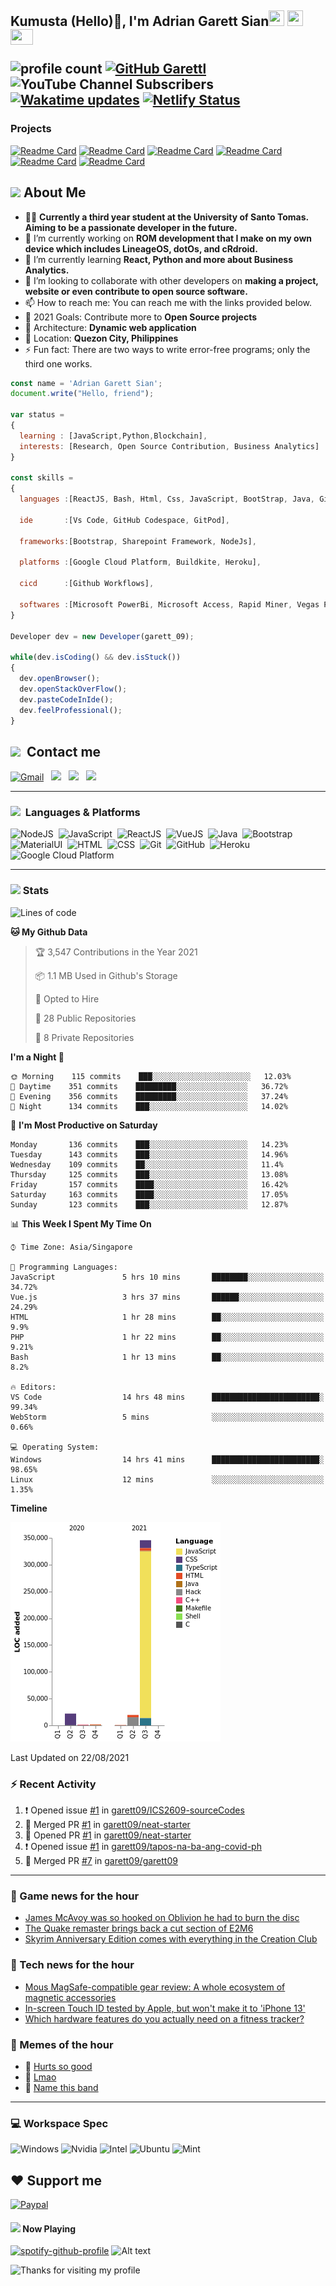 <h2> Kumusta (Hello)🙏, I'm Adrian Garett Sian<img src="https://cultofthepartyparrot.com/parrots/hd/githubparrot.gif" width="25" height="25"/>
    <img src="https://cultofthepartyparrot.com/flags/hd/iranparrot.gif" width="25" height="25"/>
    <img src="https://cultofthepartyparrot.com/parrots/asyncparrot.gif" width="36" height="25"/>
 

![profile count](https://komarev.com/ghpvc/?username=garett09&color=red) 
[![GitHub Garettl](https://img.shields.io/github/followers/garett09?label=follow&style=social)](https://github.com/garett09) 
![YouTube Channel Subscribers](https://img.shields.io/youtube/channel/subscribers/UChAoCAh1jVTaMz0Sc61X5Xw?style=social) 
[![Wakatime updates](https://github.com/garett09/garett09/actions/workflows/update-commits.yml/badge.svg?branch=main)](https://github.com/garett09/garett09/actions/workflows/update-commits.yml) 
[![Netlify Status](https://api.netlify.com/api/v1/badges/62999bf4-98d2-4882-a325-da266023bf2b/deploy-status)](https://app.netlify.com/sites/cocky-mccarthy-7a67fb/deploys)
&nbsp;
    
### Projects
[![Readme Card](https://github-readme-stats.vercel.app/api/pin/?username=garett09&repo=tapos-na-ba-ang-covid-ph&show_owner=true)](https://github.com/garett09/tapos-na-ba-ang-covid-ph)
[![Readme Card](https://github-readme-stats.vercel.app/api/pin/?username=garett09&repo=project-COVID&show_owner=true)](https://github.com/garett09/project-COVID)
[![Readme Card](https://github-readme-stats.vercel.app/api/pin/?username=garett09&repo=afk-hotel&show_owner=true)](https://github.com/garett09/afk-hotel)
[![Readme Card](https://github-readme-stats.vercel.app/api/pin/?username=garett09&repo=garett09&show_owner=true)](https://github.com/garett09/garett09)
[![Readme Card](https://github-readme-stats.vercel.app/api/pin/?username=garett09&repo=myhub&show_owner=true)](https://github.com/garett09/myhub)
[![Readme Card](https://github-readme-stats.vercel.app/api/pin/?username=garett09&repo=techfolio&show_owner=true)](https://github.com/garett09/techfolio)


    
## <img src="https://media.giphy.com/media/fTsZNbPQxJWtor2LXE/giphy.gif"  width="30">&nbsp;About Me
-   👩‍💻  **Currently a third year student at the University of Santo Tomas. Aiming to be a passionate developer in the future.**
-   🔭  I’m currently working on  **ROM development that I make on my own device which includes LineageOS, dotOs, and cRdroid.**
-   🌱  I’m currently learning **React, Python and more about Business Analytics.**
-   👯  I’m looking to collaborate with other developers on **making a project, website or even contribute to open source software.**
-   📫  How to reach me: You can reach me with the links provided below. 
-   🥅  2021 Goals: Contribute more to **Open Source projects**
-   👷  Architecture: **Dynamic web application**
-   📍   Location: **Quezon City, Philippines** 
-   ⚡  Fun fact: There are two ways to write error-free programs; only the third one works.

```javascript
const name = 'Adrian Garett Sian';
document.write("Hello, friend");

var status = 
{ 
  learning : [JavaScript,Python,Blockchain],
  interests: [Research, Open Source Contribution, Business Analytics]
}

const skills = 
{
  languages :[ReactJS, Bash, Html, Css, JavaScript, BootStrap, Java, Git, Markdown, VueJS],
  
  ide       :[Vs Code, GitHub Codespace, GitPod],
  
  frameworks:[Bootstrap, Sharepoint Framework, NodeJs],
  
  platforms :[Google Cloud Platform, Buildkite, Heroku],
  
  cicd      :[Github Workflows],

  softwares :[Microsoft PowerBi, Microsoft Access, Rapid Miner, Vegas Pro]
}

Developer dev = new Developer(garett_09);

while(dev.isCoding() && dev.isStuck())  
{
  dev.openBrowser();
  dev.openStackOverFlow();
  dev.pasteCodeInIde();
  dev.feelProfessional();
}
```

## <img src="https://media.giphy.com/media/c5vDr1rkcbcrBwG9SX/giphy.gif" width="30">&nbsp; Contact me

<a href="mailto:adriansian@gmail.com"><img alt="Gmail" src="https://img.shields.io/badge/Gmail-D14836?style=for-the-badge&logo=gmail&logoColor=white" /></a> &nbsp;
<a href="https://instagram.com/adriansian"><img src="https://img.shields.io/badge/@adriansian_-E4405F?style=for-the-badge&logo=instagram&logoColor=white"/></a> &nbsp;
<a href="https://t.me/garett_09"><img src="https://img.shields.io/badge/@garett_09_-2CA5E0?style=for-the-badge&logo=telegram&logoColor=white"/></a> &nbsp;
<a href="https://www.linkedin.com/in/adrian-garett-sian-766775159/"><img src="https://img.shields.io/badge/-Adrian%20Garett%20Sian-blue?style=flat-square&logo=Linkedin&logoColor=white&link=https://www.linkedin.com/in/adrian-garett-sian-766775159/"/></a> &nbsp;

---

###  <img src="https://media.giphy.com/media/WUlplcMpOCEmTGBtBW/giphy.gif" width="30"> &nbsp;Languages & Platforms

![NodeJS](https://img.shields.io/badge/Node.js-43853D?style=for-the-badge&logo=node.js&logoColor=white)&nbsp;
![JavaScript](https://img.shields.io/badge/JavaScript-F7DF1E?style=for-the-badge&logo=javascript&logoColor=black)&nbsp;
![ReactJS](https://img.shields.io/badge/React.js-20232A?style=for-the-badge&logo=react&logoColor=61DAFB)&nbsp;
![VueJS](https://img.shields.io/badge/Vue.js-35495E?style=for-the-badge&logo=vuedotjs&logoColor=4FC08D)&nbsp;
![Java](https://img.shields.io/badge/Java-ED8B00?style=for-the-badge&logo=java&logoColor=white)&nbsp;
![Bootstrap](https://img.shields.io/badge/Bootstrap-563D7C?style=for-the-badge&logo=bootstrap&logoColor=white)&nbsp;
![MaterialUI](https://img.shields.io/badge/Material--UI-0081CB?style=for-the-badge&logo=material-ui&logoColor=white)&nbsp;
![HTML](https://img.shields.io/badge/HTML-E34F26?style=for-the-badge&logo=html5&logoColor=white)&nbsp;
![CSS](https://img.shields.io/badge/CSS-1572B6?style=for-the-badge&logo=css&logoColor=white)&nbsp;
![Git](https://img.shields.io/badge/git-%23F05033.svg?style=for-the-badge&logo=git&logoColor=white)&nbsp;
![GitHub](https://img.shields.io/badge/GitHub-100000?style=for-the-badge&logo=github&logoColor=white)&nbsp;
![Heroku](https://img.shields.io/badge/Heroku-430098?style=for-the-badge&logo=heroku&logoColor=white)&nbsp;
![Google Cloud Platform](https://img.shields.io/badge/Google_Cloud-4285F4?style=for-the-badge&logo=google-cloud&logoColor=white)&nbsp;

---

### <img src="https://media.giphy.com/media/l378c04F2fjeZ7vH2/giphy.gif" width="30">&nbsp;Stats


<!--START_SECTION:waka-->
![Lines of code](https://img.shields.io/badge/From%20Hello%20World%20I%27ve%20Written-391556%20lines%20of%20code-blue)

**🐱 My Github Data** 

> 🏆 3,547 Contributions in the Year 2021
 > 
> 📦 1.1 MB Used in Github's Storage 
 > 
> 💼 Opted to Hire
 > 
> 📜 28 Public Repositories 
 > 
> 🔑 8 Private Repositories  
 > 
**I'm a Night 🦉** 

```text
🌞 Morning    115 commits    ███░░░░░░░░░░░░░░░░░░░░░░   12.03% 
🌆 Daytime    351 commits    █████████░░░░░░░░░░░░░░░░   36.72% 
🌃 Evening    356 commits    █████████░░░░░░░░░░░░░░░░   37.24% 
🌙 Night      134 commits    ███░░░░░░░░░░░░░░░░░░░░░░   14.02%

```
📅 **I'm Most Productive on Saturday** 

```text
Monday       136 commits    ███░░░░░░░░░░░░░░░░░░░░░░   14.23% 
Tuesday      143 commits    ███░░░░░░░░░░░░░░░░░░░░░░   14.96% 
Wednesday    109 commits    ██░░░░░░░░░░░░░░░░░░░░░░░   11.4% 
Thursday     125 commits    ███░░░░░░░░░░░░░░░░░░░░░░   13.08% 
Friday       157 commits    ████░░░░░░░░░░░░░░░░░░░░░   16.42% 
Saturday     163 commits    ████░░░░░░░░░░░░░░░░░░░░░   17.05% 
Sunday       123 commits    ███░░░░░░░░░░░░░░░░░░░░░░   12.87%

```


📊 **This Week I Spent My Time On** 

```text
⌚︎ Time Zone: Asia/Singapore

💬 Programming Languages: 
JavaScript               5 hrs 10 mins       ████████░░░░░░░░░░░░░░░░░   34.72% 
Vue.js                   3 hrs 37 mins       ██████░░░░░░░░░░░░░░░░░░░   24.29% 
HTML                     1 hr 28 mins        ██░░░░░░░░░░░░░░░░░░░░░░░   9.9% 
PHP                      1 hr 22 mins        ██░░░░░░░░░░░░░░░░░░░░░░░   9.21% 
Bash                     1 hr 13 mins        ██░░░░░░░░░░░░░░░░░░░░░░░   8.2%

🔥 Editors: 
VS Code                  14 hrs 48 mins      ████████████████████████░   99.34% 
WebStorm                 5 mins              ░░░░░░░░░░░░░░░░░░░░░░░░░   0.66%

💻 Operating System: 
Windows                  14 hrs 41 mins      ████████████████████████░   98.65% 
Linux                    12 mins             ░░░░░░░░░░░░░░░░░░░░░░░░░   1.35%

```

**Timeline**

![Chart not found](https://raw.githubusercontent.com/garett09/garett09/main/charts/bar_graph.png) 


 Last Updated on 22/08/2021
<!--END_SECTION:waka-->

### :zap: Recent Activity

<!--START_SECTION:activity-->
1. ❗️ Opened issue [#1](https://github.com/garett09/ICS2609-sourceCodes/issues/1) in [garett09/ICS2609-sourceCodes](https://github.com/garett09/ICS2609-sourceCodes)
2. 🎉 Merged PR [#1](https://github.com/garett09/neat-starter/pull/1) in [garett09/neat-starter](https://github.com/garett09/neat-starter)
3. 💪 Opened PR [#1](https://github.com/garett09/neat-starter/pull/1) in [garett09/neat-starter](https://github.com/garett09/neat-starter)
4. ❗️ Opened issue [#1](https://github.com/garett09/tapos-na-ba-ang-covid-ph/issues/1) in [garett09/tapos-na-ba-ang-covid-ph](https://github.com/garett09/tapos-na-ba-ang-covid-ph)
5. 🎉 Merged PR [#7](https://github.com/garett09/garett09/pull/7) in [garett09/garett09](https://github.com/garett09/garett09)
<!--END_SECTION:activity-->

---

### 📣 Game news for the hour

<!-- GAME:START -->
 - [James McAvoy was so hooked on Oblivion he had to burn the disc](https://www.pcgamer.com/james-mcavoy-was-so-hooked-on-oblivion-he-had-to-burn-the-disc)
 - [The Quake remaster brings back a cut section of E2M6](https://www.pcgamer.com/the-quake-remaster-brings-back-a-cut-section-of-e2m6)
 - [Skyrim Anniversary Edition comes with everything in the Creation Club](https://www.pcgamer.com/skyrim-anniversary-edition-comes-with-everything-in-the-creation-club)<!-- GAME:END -->

### 📣 Tech news for the hour

<!-- TECH:START -->
 - [Mous MagSafe-compatible gear review: A whole ecosystem of magnetic accessories](https://appleinsider.com/articles/21/08/21/mous-magsafe-compatible-gear-review-a-whole-ecosystem-of-magnetic-accessories?utm_medium=rss)
 - [In-screen Touch ID tested by Apple, but won't make it to 'iPhone 13'](https://appleinsider.com/articles/21/08/22/in-screen-touch-id-tested-by-apple-but-wont-make-it-to-iphone-13?utm_medium=rss)
 - [Which hardware features do you actually need on a fitness tracker?](https://www.androidauthority.com/fitness-tracker-features-2336258/)<!-- TECH:END -->

### 📣 Memes of the hour

<!-- MEMES:START -->
 - 🚖 [Hurts so good](http://9gag.com/gag/azM3rMq)
 - 🚯 [Lmao](http://9gag.com/gag/aDdvW2O)
 - 🚯 [Name this band](http://9gag.com/gag/a9EGWDD)<!-- MEMES:END -->

--- 



### 💻 Workspace Spec

![Windows](https://img.shields.io/badge/Windows-11-0078D6?style=for-the-badge&logo=windows&logoColor=white)
![Nvidia](https://img.shields.io/badge/NVIDIA-RTX3070-76B900?style=for-the-badge&logo=nvidia&logoColor=white)
![Intel](https://img.shields.io/badge/Intel-Core_i7_10th-0071C5?style=for-the-badge&logo=intel&logoColor=white)
![Ubuntu](https://img.shields.io/badge/Ubuntu-E95420?style=for-the-badge&logo=ubuntu&logoColor=white)
![Mint](https://img.shields.io/badge/Linux_Mint-87CF3E?style=for-the-badge&logo=linux-mint&logoColor=white)


## ❤ Support me
[![Paypal](https://img.shields.io/badge/PayPal-garett_09?style=for-the-badge&logo=paypal&logoColor=white)](https://paypal.me/garett_09)


#### <img src="https://media.giphy.com/media/vybWlRniCXzZC/giphy.gif" width="30">&nbsp;Now Playing 

 [![spotify-github-profile](https://spotify-github-profile.vercel.app/api/view?uid=garett_09&cover_image=true&theme=default)](https://spotify-github-profile.vercel.app/api/view?uid=garett_09&redirect=true)
![Alt text](https://spotify-recently-played-readme.vercel.app/api?user=garett_09&width=510)

<img height="120" alt="Thanks for visiting my profile" width="100%" src="https://github.com/dibyendu415/dibyendu415/blob/master/marquee.svg" />
